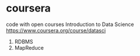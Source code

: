 # coursera
code with open courses Introduction to Data Science 
https://www.coursera.org/course/datasci

1. RDBMS
2. MapReduce

